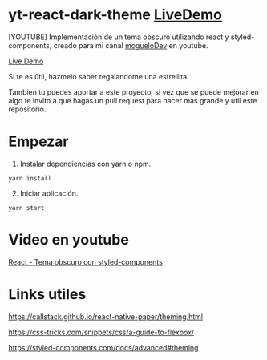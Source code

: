 # yt-react-dark-theme  [LiveDemo](https://moguelor.github.io/yt-react-dark-theme/)

[YOUTUBE] Implementación de un tema obscuro utilizando react y styled-components, creado para mi canal [mogueloDev](https://www.youtube.com/channel/UC7We0v9R6p88V7op23oCnWw) en youtube.

[Live Demo](https://moguelor.github.io/yt-react-dark-theme/)

Si te es útil, hazmelo saber regalandome una estrellita.

Tambien tu puedes aportar a este proyecto, si vez que se puede mejorar en algo
te invito a que hagas un pull request para hacer mas grande y util este repositorio. 

# Empezar

1. Instalar dependiencias con yarn o npm.

```
yarn install
```

2. Iniciar aplicación.

```
yarn start
```

# Video en youtube

[React - Tema obscuro con styled-components](https://youtu.be/nx79uo26RLw)

# Links utiles

https://callstack.github.io/react-native-paper/theming.html

https://css-tricks.com/snippets/css/a-guide-to-flexbox/

https://styled-components.com/docs/advanced#theming



